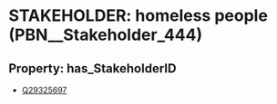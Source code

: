 # STAKEHOLDER: __homeless people__ (PBN__Stakeholder_444)

## Property: has_StakeholderID

* [Q29325697](Q29325697)

